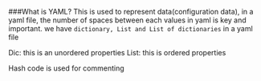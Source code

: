 ###What is YAML?
This is used to represent data(configuration data), in a yaml file, the number of spaces between each values in yaml is
key and important. 
we have ```dictionary, List and List of dictionaries``` in a yaml file

Dic: this is an unordered properties
List: this is ordered properties

Hash code is used for commenting
